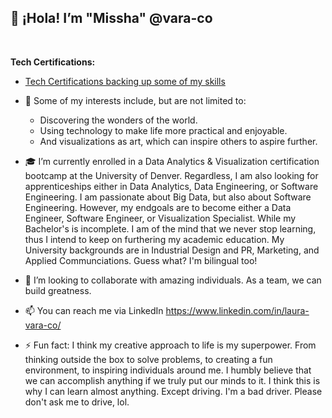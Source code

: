 👋 ¡Hola! I’m "Missha" @vara-co
-----------------------------------------
<br>

**Tech Certifications:** <br>
- [Tech Certifications backing up some of my skills](https://github.com/vara-co/Tech-Certifications/tree/main)<br>

- 👀 Some of my interests include, but are not limited to:
    - Discovering the wonders of the world.
    - Using technology to make life more practical and enjoyable.
    - And visualizations as art, which can inspire others to aspire further.
- 🎓 I’m currently enrolled in a Data Analytics & Visualization certification bootcamp at the University of Denver. Regardless, I am also looking for apprenticeships either in Data Analytics, Data Engineering, or Software Engineering. I am passionate about Big Data, but also about Software Engineering. However, my endgoals are to become either a Data Engineer, Software Engineer, or Visualization Specialist. While my Bachelor's is incomplete. I am of the mind that we never stop learning, thus I intend to keep on furthering my academic education. My University backgrounds are in Industrial Design and PR, Marketing, and Applied Communciations. Guess what? I'm bilingual too!
- 💞️ I’m looking to collaborate with amazing individuals. As a team, we can build greatness. 
- 📫 You can reach me via LinkedIn https://www.linkedin.com/in/laura-vara-co/
- ⚡ Fun fact: I think my creative approach to life is my superpower. From thinking outside the box to solve problems, to creating a fun environment, to inspiring individuals around me. I humbly believe that we can accomplish anything if we truly put our minds to it. I think this is why I can learn almost anything. Except driving. I'm a bad driver. Please don't ask me to drive, lol.
